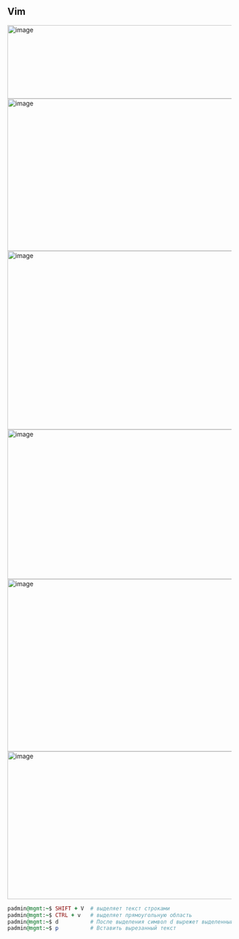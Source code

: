 ## Vim

<img width="962" height="165" alt="image" src="https://github.com/user-attachments/assets/b86161f9-ed85-48f3-be34-8258ee1e92bb" />

<img width="963" height="342" alt="image" src="https://github.com/user-attachments/assets/af26c74b-fb64-4b98-9684-efa3e3c31191" />

<img width="979" height="401" alt="image" src="https://github.com/user-attachments/assets/7672cd7b-0cad-4358-8882-638148b16d16" />

<img width="956" height="336" alt="image" src="https://github.com/user-attachments/assets/10c0e615-0ec4-4e66-9b07-33a9f460608a" />

<img width="965" height="387" alt="image" src="https://github.com/user-attachments/assets/e130c073-e416-4963-ba20-6235d5df6d92" />
<img width="961" height="332" alt="image" src="https://github.com/user-attachments/assets/81499fbd-aab5-4cce-ae58-ec812dcf16e2" />

```ruby
padmin@mgmt:~$ SHIFT + V  # выделяет текст строками
padmin@mgmt:~$ CTRL + v   # выделяет прямоугольную область
padmin@mgmt:~$ d          # После выделения символ d вырежет выделенный текст
padmin@mgmt:~$ p          # Вставить вырезанный текст
```

